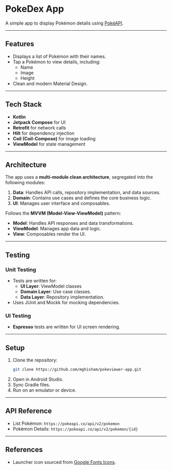 # **PokeDex App**  
A simple app to display Pokémon details using [PokéAPI](https://pokeapi.co/).  

---

## **Features**  
- Displays a list of Pokémon with their names.  
- Tap a Pokémon to view details, including:  
  - Name  
  - Image  
  - Height  
- Clean and modern Material Design.  

---

## **Tech Stack**  
- **Kotlin**  
- **Jetpack Compose** for UI  
- **Retrofit** for network calls  
- **Hilt** for dependency injection  
- **Coil (Coil-Compose)** for image loading  
- **ViewModel** for state management  

---

## **Architecture**  
The app uses a **multi-module clean architecture**, segregated into the following modules:  
1. **Data**: Handles API calls, repository implementation, and data sources.  
2. **Domain**: Contains use cases and defines the core business logic.  
3. **UI**: Manages user interface and composables.  

Follows the **MVVM (Model-View-ViewModel)** pattern:  
- **Model**: Handles API responses and data transformations.  
- **ViewModel**: Manages app data and logic.  
- **View**: Composables render the UI.  

---

## **Testing**  
### **Unit Testing**  
- Tests are written for:
  - **UI Layer**: ViewModel classes
  - **Domain Layer**: Use case classes.  
  - **Data Layer**: Repository implementation.  
- Uses JUnit and Mockk for mocking dependencies.  

### **UI Testing**  
- **Espresso** tests are written for UI screen rendering.  

---

## **Setup**  
1. Clone the repository:  
   ```bash  
   git clone https://github.com/mghisham/pokeviewer-app.git  
   ```  
2. Open in Android Studio.  
3. Sync Gradle files.  
4. Run on an emulator or device.  

---

## **API Reference**  
- List Pokémon: `https://pokeapi.co/api/v2/pokemon`  
- Pokémon Details: `https://pokeapi.co/api/v2/pokemon/{id}`  

---

## **References**  
- Launcher icon sourced from [Google Fonts Icons](https://fonts.google.com/icons).  

